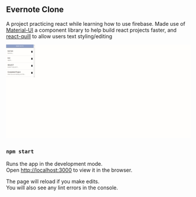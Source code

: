 ## Evernote Clone
A project practicing react while learning how to use firebase. Made use of [Material-UI](https://material-ui.com/)
 a component library to help build react projects faster, and [react-quill](https://www.npmjs.com/package/react-quill) to allow users text styling/editing 

![Project Demo](https://github.com/HoangTienDinh/react-firebase-evernote-clone/blob/master/src/images/Evernote%20Clone.gif)

### `npm start`

Runs the app in the development mode.<br />
Open [http://localhost:3000](http://localhost:3000) to view it in the browser.

The page will reload if you make edits.<br />
You will also see any lint errors in the console.